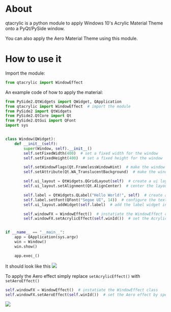 # About
qtacrylic is a python module to apply Windows 10's Acrylic Material Theme onto a PyQt/PySide window.

You can also apply the Aero Material Theme using this module.

# How to use it

Import the module:
```python
from qtacrylic import WindowEffect
```

An example code of how to apply the material:

```python
from PySide2.QtWidgets import QWidget, QApplication
from qtacrylic import WindowEffect  # import the module
from PySide2 import QtWidgets
from PySide2.QtCore import Qt
from PySide2.QtGui import QFont
import sys


class Window(QWidget):
    def __init__(self):
        super(Window, self).__init__()
        self.setFixedWidth(400)  # set a fixed width for the window
        self.setFixedHeight(400)  # set a fixed height for the window

        self.setWindowFlags(Qt.FramelessWindowHint)  # make the window frameless
        self.setAttribute(Qt.WA_TranslucentBackground)  # make the window translucent

        self.ui_layout = QtWidgets.QGridLayout(self)  # create a ui layout
        self.ui_layout.setAlignment(Qt.AlignCenter)  # center the layout

        self.label = QtWidgets.QLabel("Hello World!", self)  # create a label to display a text
        self.label.setFont(QFont("Segoe UI", 14))  # configure the text size and font
        self.ui_layout.addWidget(self.label)  # add the label widget into the layout

        self.windowFX = WindowEffect()  # instatiate the WindowEffect class
        self.windowFX.setAcrylicEffect(self.winId())  # set the Acrylic effect by specifying the window id


if __name__ == "__main__":
    app = QApplication(sys.argv)
    win = Window()
    win.show()

    app.exec_()
```

It should look like this
![](https://i.ibb.co/GVcWbS5/acrylic.png)

To apply the Aero effect simply replace `setAcrylicEffect()` with `setAeroEffect()`
```python
self.windowFX = WindowEffect()  # instatiate the WindowEffect class
self.windowFX.setAeroEffect(self.winId())  # set the Aero effect by specifying the window id
```
![](https://i.ibb.co/YbStDkQ/aero.png)
